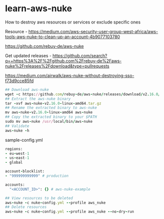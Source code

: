 # learn-aws-nuke
How to destroy aws resources or services or exclude specific ones

Resource - https://medium.com/aws-security-user-group-west-africa/aws-tools-aws-nuke-to-clean-up-an-account-4b9077103780

https://github.com/rebuy-de/aws-nuke

Get updated releases - https://github.com/search?q=+https%3A%2F%2Fgithub.com%2Frebuy-de%2Faws-nuke%2Freleases%2Fdownload&type=pullrequests

https://medium.com/airwalk/aws-nuke-without-destroying-sso-f73d9cce85fd
```ruby
## Download aws-nuke
wget -c https://github.com/rebuy-de/aws-nuke/releases/download/v2.16.0/aws-nuke-v2.16.0-linux-amd64.tar.gz
## Extract the aws-nuke binary
tar -xvf aws-nuke-v2.16.0-linux-amd64.tar.gz
## Rename the extracted binary to aws-nuke
mv aws-nuke-v2.16.0-linux-amd64 aws-nuke
## Copy the extracted binary to your $PATH
sudo mv aws-nuke /usr/local/bin/aws-nuke
## Validate
aws-nuke -h
```
sample-config.yml
```ruby
regions:
- eu-west-1
- us-east-1
- global

account-blocklist:
- "999999999999" # production

accounts:
  "<ACCOUNT_ID>": {} # aws-nuke-example
```
```ruby
## View resources to be deleted
aws-nuke -c nuke-config.yml --profile aws_nuke
## Delete resources
aws-nuke -c nuke-config.yml --profile aws_nuke --no-dry-run
```
